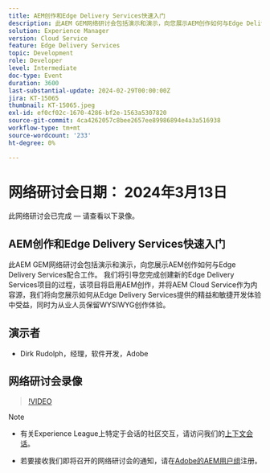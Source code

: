 ```yaml
---
title: AEM创作和Edge Delivery Services快速入门
description: 此AEM GEM网络研讨会包括演示和演示，向您展示AEM创作如何与Edge Delivery Services配合工作。 我们将引导您完成创建新的Edge Delivery Services项目的过程，该项目将启用AEM创作，并将AEM Cloud Service作为内容源，我们将向您展示如何从Edge Delivery Services提供的精益和敏捷开发体验中受益，同时为从业人员保留WYSIWYG创作体验。
solution: Experience Manager
version: Cloud Service
feature: Edge Delivery Services
topic: Development
role: Developer
level: Intermediate
doc-type: Event
duration: 3600
last-substantial-update: 2024-02-29T00:00:00Z
jira: KT-15065
thumbnail: KT-15065.jpeg
exl-id: ef0cf02c-1670-4286-bf2e-1563a5307820
source-git-commit: 4ca4262057c8bee2657ee89986894e4a3a516938
workflow-type: tm+mt
source-wordcount: '233'
ht-degree: 0%

---
```


# 网络研讨会日期： 2024年3月13日

此网络研讨会已完成 — 请查看以下录像。

## AEM创作和Edge Delivery Services快速入门

此AEM GEM网络研讨会包括演示和演示，向您展示AEM创作如何与Edge Delivery Services配合工作。 我们将引导您完成创建新的Edge Delivery Services项目的过程，该项目将启用AEM创作，并将AEM Cloud Service作为内容源，我们将向您展示如何从Edge Delivery Services提供的精益和敏捷开发体验中受益，同时为从业人员保留WYSIWYG创作体验。

## 演示者

* Dirk Rudolph，经理，软件开发，Adobe

## 网络研讨会录像

>[!VIDEO](https://video.tv.adobe.com/v/3427919/)

>[!NOTE]
> 
>* 有关Experience League上特定于会话的社区交互，请访问我们的[上下文会话](https://adobe.ly/3uIj6D7)。
>
>* 若要接收我们即将召开的网络研讨会的通知，请在[Adobe的AEM用户组](https://aem-augs.adobe.com/)注册。
